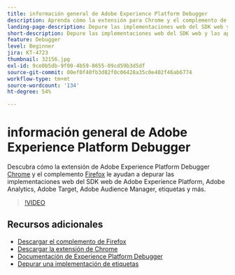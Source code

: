```yaml
---
title: información general de Adobe Experience Platform Debugger
description: Aprenda cómo la extensión para Chrome y el complemento de Firefox de Adobe Experience Platform Debugger le ayudan a depurar las implementaciones web del SDK web de Adobe Experience Platform, Adobe Analytics, Adobe Target, Adobe Audience Manager, etiquetas y muchos más.
landing-page-description: Depure las implementaciones web del SDK web y las aplicaciones de Experience Cloud de Adobe Experience Platform.
short-description: Depure las implementaciones web del SDK web y las aplicaciones de Experience Cloud de Adobe Experience Platform.
feature: Debugger
level: Beginner
jira: KT-4723
thumbnail: 32156.jpg
exl-id: 9ce0b5db-9f00-4b59-8655-09cd59b3d5df
source-git-commit: 00ef0f40fb3d82f0c06428a35c0e402f46ab6774
workflow-type: tm+mt
source-wordcount: '134'
ht-degree: 54%

---
```


# información general de Adobe Experience Platform Debugger

Descubra cómo la extensión de Adobe Experience Platform Debugger [Chrome](https://chrome.google.com/webstore/detail/adobe-experience-platform/bfnnokhpnncpkdmbokanobigaccjkpob) y el complemento [Firefox](https://addons.mozilla.org/es/firefox/addon/adobe-experience-platform-dbg/) le ayudan a depurar las implementaciones web del SDK web de Adobe Experience Platform, Adobe Analytics, Adobe Target, Adobe Audience Manager, etiquetas y más.

>[!VIDEO](https://video.tv.adobe.com/v/32156?learn=on)

## Recursos adicionales

* [Descargar el complemento de Firefox](https://addons.mozilla.org/es/firefox/addon/adobe-experience-platform-dbg/)
* [Descargar la extensión de Chrome](https://chrome.google.com/webstore/detail/adobe-experience-platform/bfnnokhpnncpkdmbokanobigaccjkpob)
* [Documentación de Experience Platform Debugger](https://experienceleague.adobe.com/docs/debugger/using-v2/experience-cloud-debugger.html?lang=es)
* [Depurar una implementación de etiquetas](https://experienceleague.adobe.com/docs/experience-manager-learn/sites/integrations/experience-platform-launch/debug-launch-implementation.html?lang=es)
